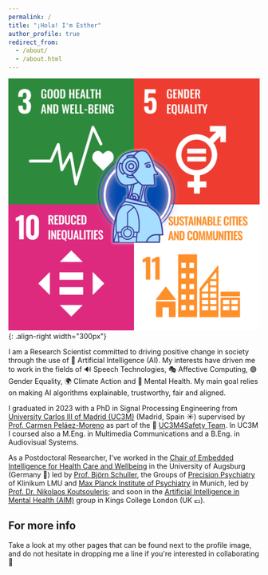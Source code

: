 ```yaml
---
permalink: /
title: "¡Hola! I'm Esther"
author_profile: true
redirect_from: 
  - /about/
  - /about.html
---
```


![SDGs + AI Illustration](/images/sdg_ai.png){: .align-right width="300px"}


I am a Research Scientist committed to driving positive change in society through the use of 🤖 Artificial Intelligence (AI). My interests have driven me to work in the fields of 🔊 Speech Technologies, 🎭 Affective Computing, 🟣 Gender Equality, 🌍 Climate Action and 🧠 Mental Health. My main goal relies on making AI algorithms explainable, trustworthy, fair and aligned.

I graduated in 2023 with a PhD in Signal Processing Engineering from [University Carlos III of Madrid (UC3M)](https://www.uc3m.es/home) (Madrid, Spain ☀️) supervised by [Prof. Carmen Peláez-Moreno](https://scholar.google.es/citations?user=PXEKOr8AAAAJ&hl=en) as part of the 💜 [UC3M4Safety Team](https://www.uc3m.es/ss/Satellite/INST-EstudiosGenero/es/TextoDosColumnas/1371396308527/UC3M4Safety). In UC3M I coursed also a M.Eng. in Multimedia Communications and a B.Eng. in Audiovisual Systems.

As a Postdoctoral Researcher, I've worked in the [Chair of Embedded Intelligence for Health Care and Wellbeing](https://www.uni-augsburg.de/en/fakultaet/fai/informatik/prof/eihw/) in the University of Augsburg (Germany 🥨) led by [Prof. Björn Schuller](https://scholar.google.com/citations?user=TxKNCSoAAAAJ&hl=en), the Groups of [Precision Psychiatry](https://www.lmu-klinikum.de/psychiatrie-und-psychotherapie/forschung-research/working-groups/precision-psychiatry/7ef67d79b4ad4804) of Klinikum LMU and [Max Planck Institute of Psychiatry](https://www.psych.mpg.de/2571270/precision-psychiatry) in Munich, led by [Prof. Dr. Nikolaos Koutsouleris](https://scholar.google.de/citations?user=dPzed4kAAAAJ&hl=de); and soon in the [Artificial Intelligence in Mental Health (AIM)](https://www.kcl.ac.uk/research/artificial-intelligence-in-mental-health-aim) group in Kings College London (UK 💷).


For more info
------
Take a look at my other pages that can be found next to the profile image, and do not hesitate in dropping me a line if you're interested in collaborating 🤝
